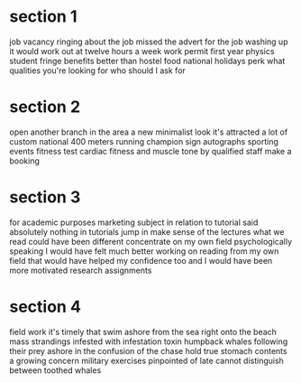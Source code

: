 # section 1

job vacancy
ringing about the job
missed the advert for the job
washing up
it would work out at twelve hours a week
work permit
first year physics student
fringe benefits
better than hostel food
national holidays
perk
what qualities you're looking for
who should I ask for

# section 2

open another branch in the area
a new minimalist look
it's attracted a lot of custom
national 400 meters running champion
sign autographs
sporting events
fitness test
cardiac fitness and muscle tone
by qualified staff
make a booking

# section 3

for academic purposes
marketing subject
in relation to
tutorial
said absolutely nothing in tutorials
jump in
make sense of the lectures
what we read could have been different
concentrate on my own field
psychologically speaking
I would have felt much better working on reading from my own field
that would have helped my confidence too and I would have been more motivated
research assignments

# section 4

field work
it's timely that
swim ashore from the sea right onto the beach
mass strandings
infested with
infestation
toxin
humpback whales
following their prey ashore in the confusion of the chase
hold true
stomach contents
a growing concern
military exercises
pinpointed
of late
cannot distinguish between
toothed whales


